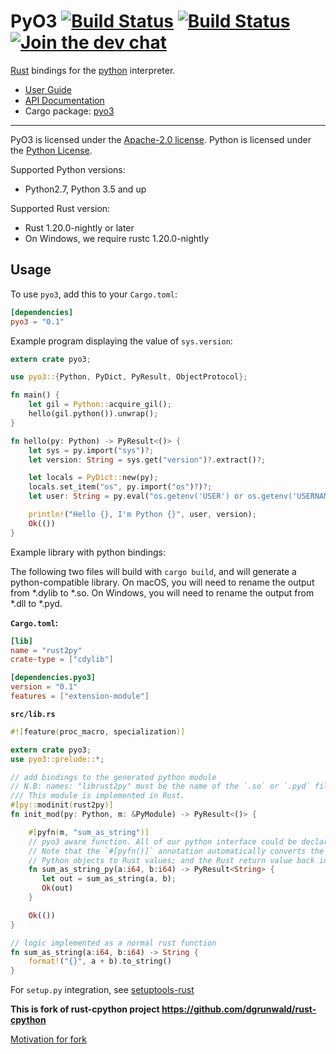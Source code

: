 # PyO3 [![Build Status](https://travis-ci.org/PyO3/pyo3.svg?branch=master)](https://travis-ci.org/PyO3/pyo3) [![Build Status](https://ci.appveyor.com/api/projects/status/github/PyO3/pyo3?branch=master&svg=true)](https://ci.appveyor.com/project/fafhrd91/pyo3) [![Join the dev chat](https://img.shields.io/gitter/room/nwjs/nw.js.svg)](https://gitter.im/PyO3/Lobby)

[Rust](http://www.rust-lang.org/) bindings for the [python](https://www.python.org/) interpreter.

* [User Guide](https://pyo3.github.io/pyo3/guide/)
* [API Documentation](http://pyo3.github.io/pyo3/pyo3/)
* Cargo package: [pyo3](https://crates.io/crates/pyo3)

---

PyO3 is licensed under the [Apache-2.0 license](http://opensource.org/licenses/APACHE-2.0).
Python is licensed under the [Python License](https://docs.python.org/2/license.html).

Supported Python versions:

* Python2.7, Python 3.5 and up

Supported Rust version:

* Rust 1.20.0-nightly or later
* On Windows, we require rustc 1.20.0-nightly

## Usage

To use `pyo3`, add this to your `Cargo.toml`:

```toml
[dependencies]
pyo3 = "0.1"
```

Example program displaying the value of `sys.version`:

```rust
extern crate pyo3;

use pyo3::{Python, PyDict, PyResult, ObjectProtocol};

fn main() {
    let gil = Python::acquire_gil();
    hello(gil.python()).unwrap();
}

fn hello(py: Python) -> PyResult<()> {
    let sys = py.import("sys")?;
    let version: String = sys.get("version")?.extract()?;

    let locals = PyDict::new(py);
    locals.set_item("os", py.import("os")?)?;
    let user: String = py.eval("os.getenv('USER') or os.getenv('USERNAME')", None, Some(&locals))?.extract()?;

    println!("Hello {}, I'm Python {}", user, version);
    Ok(())
}
```

Example library with python bindings:

The following two files will build with `cargo build`, and will generate a python-compatible library.
On macOS, you will need to rename the output from \*.dylib to \*.so.
On Windows, you will need to rename the output from \*.dll to \*.pyd.

**`Cargo.toml`:**

```toml
[lib]
name = "rust2py"
crate-type = ["cdylib"]

[dependencies.pyo3]
version = "0.1"
features = ["extension-module"]
```

**`src/lib.rs`**

```rust
#![feature(proc_macro, specialization)]

extern crate pyo3;
use pyo3::prelude::*;

// add bindings to the generated python module
// N.B: names: "librust2py" must be the name of the `.so` or `.pyd` file
/// This module is implemented in Rust.
#[py::modinit(rust2py)]
fn init_mod(py: Python, m: &PyModule) -> PyResult<()> {

    #[pyfn(m, "sum_as_string")]
    // pyo3 aware function. All of our python interface could be declared in a separate module.
    // Note that the `#[pyfn()]` annotation automatically converts the arguments from
    // Python objects to Rust values; and the Rust return value back into a Python object.
    fn sum_as_string_py(a:i64, b:i64) -> PyResult<String> {
       let out = sum_as_string(a, b);
       Ok(out)
    }

    Ok(())
}

// logic implemented as a normal rust function
fn sum_as_string(a:i64, b:i64) -> String {
    format!("{}", a + b).to_string()
}

```

For `setup.py` integration, see [setuptools-rust](https://github.com/PyO3/setuptools-rust)


**This is fork of rust-cpython project https://github.com/dgrunwald/rust-cpython**

[Motivation for fork](https://github.com/PyO3/pyo3/issues/55)
